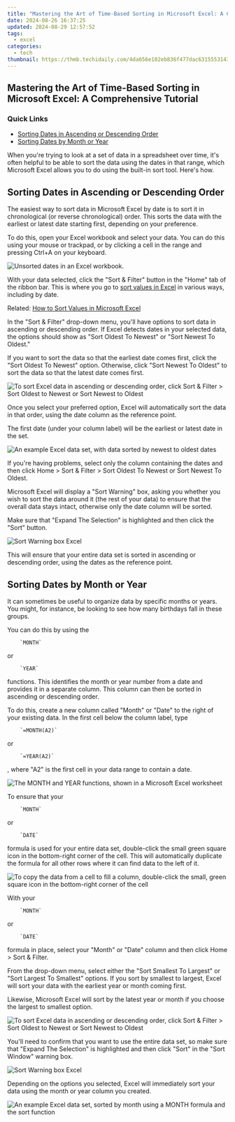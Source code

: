 ```yaml
---
title: "Mastering the Art of Time-Based Sorting in Microsoft Excel: A Comprehensive Tutorial"
date: 2024-08-26 16:37:25
updated: 2024-08-29 12:57:52
tags:
  - excel
categories:
  - tech
thumbnail: https://thmb.techidaily.com/4da656e102eb836f477dac6315553143e22711c5810091f927c907ee973d4983.jpg
---
```


## Mastering the Art of Time-Based Sorting in Microsoft Excel: A Comprehensive Tutorial

### Quick Links

* [Sorting Dates in Ascending or Descending Order](https://article-helps.techidaily.com/new-in-2024-to-use-or-not-to-use-sns-hdr-pro-reviewed/)
* [Sorting Dates by Month or Year](https://facebook-videos.techidaily.com/new-in-2024-the-entrepreneurs-playbook-gather-these-vital-products-to-thrive-in-business/)

 When you're trying to look at a set of data in a spreadsheet over time, it's often helpful to be able to sort the data using the dates in that range, which Microsoft Excel allows you to do using the built-in sort tool. Here's how.

##  Sorting Dates in Ascending or Descending Order

 The easiest way to sort data in Microsoft Excel by date is to sort it in chronological (or reverse chronological) order. This sorts the data with the earliest or latest date starting first, depending on your preference.

 To do this, open your Excel workbook and select your data. You can do this using your mouse or trackpad, or by clicking a cell in the range and pressing Ctrl+A on your keyboard.

![Unsorted dates in an Excel workbook.](https://static1.howtogeekimages.com/wordpress/wp-content/uploads/2020/06/Excel-Selected-Data.png) 

 With your data selected, click the "Sort & Filter" button in the "Home" tab of the ribbon bar. This is where you go to [sort values in Excel](https://win11-tips.techidaily.com/steps-to-resolve-iphone-image-failure-in-windows-os/) in various ways, including by date.

Related: [How to Sort Values in Microsoft Excel](https://win11-tips.techidaily.com/steps-to-resolve-iphone-image-failure-in-windows-os/) 

 In the "Sort & Filter" drop-down menu, you'll have options to sort data in ascending or descending order. If Excel detects dates in your selected data, the options should show as "Sort Oldest To Newest" or "Sort Newest To Oldest."

 If you want to sort the data so that the earliest date comes first, click the "Sort Oldest To Newest" option. Otherwise, click "Sort Newest To Oldest" to sort the data so that the latest date comes first.

![To sort Excel data in ascending or descending order, click Sort &amp; Filter &gt; Sort Oldest to Newest or Sort Newest to Oldest](https://static1.howtogeekimages.com/wordpress/wp-content/uploads/2020/06/Excel-Sort-and-Filter-Options.png) 

 Once you select your preferred option, Excel will automatically sort the data in that order, using the date column as the reference point.

 The first date (under your column label) will be the earliest or latest date in the set.

![An example Excel data set, with data sorted by newest to oldest dates](https://static1.howtogeekimages.com/wordpress/wp-content/uploads/2020/06/Excel-data-sorted-newest-to-oldest.png) 

 If you're having problems, select only the column containing the dates and then click Home > Sort & Filter > Sort Oldest To Newest or Sort Newest To Oldest.

 Microsoft Excel will display a "Sort Warning" box, asking you whether you wish to sort the data around it (the rest of your data) to ensure that the overall data stays intact, otherwise only the date column will be sorted.

 Make sure that "Expand The Selection" is highlighted and then click the "Sort" button.

![Sort Warning box Excel](https://static1.howtogeekimages.com/wordpress/wp-content/uploads/2020/06/Excel-Sort-Warning-Box.png) 

 This will ensure that your entire data set is sorted in ascending or descending order, using the dates as the reference point.

##  Sorting Dates by Month or Year

 It can sometimes be useful to organize data by specific months or years. You might, for instance, be looking to see how many birthdays fall in these groups.

 You can do this by using the

        `MONTH`
    
 or

        `YEAR`
    
 functions. This identifies the month or year number from a date and provides it in a separate column. This column can then be sorted in ascending or descending order.

 To do this, create a new column called "Month" or "Date" to the right of your existing data. In the first cell below the column label, type

        `=MONTH(A2)`
    
 or

        `=YEAR(A2)`
    
 , where "A2" is the first cell in your data range to contain a date.

![The MONTH and YEAR functions, shown in a Microsoft Excel worksheet](https://static1.howtogeekimages.com/wordpress/wp-content/uploads/2020/06/Excel-Month-Year-Function.png) 

 To ensure that your

        `MONTH`
    
 or

        `DATE`
    
 formula is used for your entire data set, double-click the small green square icon in the bottom-right corner of the cell. This will automatically duplicate the formula for all other rows where it can find data to the left of it.

![To copy the data from a cell to fill a column, double-click the small, green square icon in the bottom-right corner of the cell](https://static1.howtogeekimages.com/wordpress/wp-content/uploads/2020/06/Excel-Copy-Cell-Button.png) 

 With your

        `MONTH`
    
 or

        `DATE`
    
 formula in place, select your "Month" or "Date" column and then click Home > Sort & Filter.

 From the drop-down menu, select either the "Sort Smallest To Largest" or "Sort Largest To Smallest" options. If you sort by smallest to largest, Excel will sort your data with the earliest year or month coming first.

 Likewise, Microsoft Excel will sort by the latest year or month if you choose the largest to smallest option.

![To sort Excel data in ascending or descending order, click Sort &amp; Filter &gt; Sort Oldest to Newest or Sort Newest to Oldest](https://static1.howtogeekimages.com/wordpress/wp-content/uploads/2020/06/Excel-Sort-and-Filter-Options.png) 

 You'll need to confirm that you want to use the entire data set, so make sure that "Expand The Selection" is highlighted and then click "Sort" in the "Sort Window" warning box.

![Sort Warning box Excel](https://static1.howtogeekimages.com/wordpress/wp-content/uploads/2020/06/Excel-Sort-Warning-Box.png) 

 Depending on the options you selected, Excel will immediately sort your data using the month or year column you created.

![An example Excel data set, sorted by month using a MONTH formula and the sort function](https://static1.howtogeekimages.com/wordpress/wp-content/uploads/2020/06/Excel-Data-Sorted-by-Month.png)

<ins class="adsbygoogle"
     style="display:block"
     data-ad-format="autorelaxed"
     data-ad-client="ca-pub-7571918770474297"
     data-ad-slot="1223367746"></ins>



<ins class="adsbygoogle"
     style="display:block"
     data-ad-client="ca-pub-7571918770474297"
     data-ad-slot="8358498916"
     data-ad-format="auto"
     data-full-width-responsive="true"></ins>

